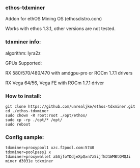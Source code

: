 ### ethos-tdxminer
Addon for ethOS Mining OS (ethosdistro.com)

Works with ethos 1.3.1, other versions are not tested.


### tdxminer info:
algorithm: lyra2z

GPUs Supported:

RX 580/570/480/470 with amdgpu-pro or ROCm 1.7.1 drivers

RX Vega 64/56, Vega FE with ROCm 1.7.1 driver


### How to install:
```
git clone https://github.com/unrealjke/ethos-tdxminer.git
cd ./ethos-tdxminer
sudo chown -R root:root ./opt/ethos/
sudo cp -rp ./opt/* /opt/
sudo reboot
```

### Config sample:
```
tdxminer=proxypool1 xzc.f2pool.com:5740
tdxminer=poolpass1 x
tdxminer=proxywallet a5AjfoYDdjeXpQxn7z5ijfNJ1WMBtQMQJi
miner d3031e tdxminer
```
